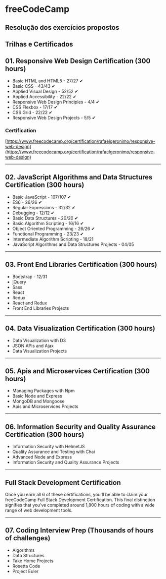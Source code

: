# freeCodeCamp

## Resolução dos exercícios propostos

## Trilhas e Certificados

## 01. Responsive Web Design Certification (300 hours)

- Basic HTML and HTML5 - 27/27 ✔
- Basic CSS - 43/43 ✔
- Applied Visual Design - 52/52 ✔
- Applied Accessibility - 22/22 ✔
- Responsive Web Design Principles - 4/4 ✔
- CSS Flexbox - 17/17 ✔
- CSS Grid - 22/22 ✔
- Responsive Web Design Projects - 5/5 ✔

### Certification

[https://www.freecodecamp.org/certification/rafaelgeronimo/responsive-web-design](https://www.freecodecamp.org/certification/rafaelgeronimo/responsive-web-design)

---

## 02. JavaScript Algorithms and Data Structures Certification (300 hours)

- Basic JavaScript - 107/107 ✔
- ES6 - 26/26 ✔
- Regular Expressions - 32/32 ✔
- Debugging - 12/12 ✔
- Basic Data Structures - 20/20 ✔
- Basic Algorithm Scripting - 16/16 ✔
- Object Oriented Programming - 26/26 ✔
- Functional Programming - 23/23 ✔
- Intermediate Algorithm Scripting - 18/21
- JavaScript Algorithms and Data Structures Projects - 04/05

---

## 03. Front End Libraries Certification (300 hours)

- Bootstrap - 12/31
- jQuery
- Sass
- React
- Redux
- React and Redux
- Front End Libraries Projects

---

## 04. Data Visualization Certification (300 hours)

- Data Visualization with D3
- JSON APIs and Ajax
- Data Visualization Projects

---

## 05. Apis and Microservices Certification (300 hours)

- Managing Packages with Npm
- Basic Node and Express
- MongoDB and Mongoose
- Apis and Microservices Projects

---

## 06. Information Security and Quality Assurance Certification (300 hours)

- Information Security with HelmetJS
- Quality Assurance and Testing with Chai
- Advanced Node and Express
- Information Security and Quality Assurance Projects

---

## Full Stack Development Certification

Once you earn all 6 of these certifications, you'll be able to claim your freeCodeCamp Full Stack Development Certification. This final distinction signifies that you’ve completed around 1,800 hours of coding with a wide range of web development tools.

---

## 07. Coding Interview Prep (Thousands of hours of challenges)

- Algorithms
- Data Structures
- Take Home Projects
- Rosetta Code
- Project Euler